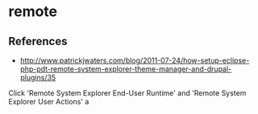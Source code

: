 # remote 

## References
* http://www.patrickjwaters.com/blog/2011-07-24/how-setup-eclipse-php-pdt-remote-system-explorer-theme-manager-and-drupal-plugins/35

Click 'Remote System Explorer End-User Runtime' and 'Remote System Explorer User Actions' a
